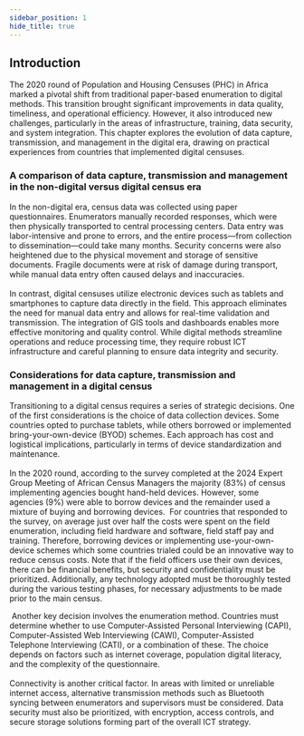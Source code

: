 ```yaml
---
sidebar_position: 1
hide_title: true 
---
```



## Introduction

The 2020 round of Population and Housing Censuses (PHC) in Africa marked a pivotal shift from traditional paper-based enumeration to digital methods. This transition brought significant improvements in data quality, timeliness, and operational efficiency. However, it also introduced new challenges, particularly in the areas of infrastructure, training, data security, and system integration. This chapter explores the evolution of data capture, transmission, and management in the digital era, drawing on practical experiences from countries that implemented digital censuses.

### A comparison of data capture, transmission and management in the non-digital versus digital census era

In the non-digital era, census data was collected using paper questionnaires. Enumerators manually recorded responses, which were then physically transported to central processing centers. Data entry was labor-intensive and prone to errors, and the entire process—from collection to dissemination—could take many months. Security concerns were also heightened due to the physical movement and storage of sensitive documents. Fragile documents were at risk of damage during transport, while manual data entry often caused delays and inaccuracies.  
   
In contrast, digital censuses utilize electronic devices such as tablets and smartphones to capture data directly in the field. This approach eliminates the need for manual data entry and allows for real-time validation and transmission. The integration of GIS tools and dashboards enables more effective monitoring and quality control. While digital methods streamline operations and reduce processing time, they require robust ICT infrastructure and careful planning to ensure data integrity and security.

### Considerations for data capture, transmission and management in a digital census

Transitioning to a digital census requires a series of strategic decisions. One of the first considerations is the choice of data collection devices. Some countries opted to purchase tablets, while others borrowed or implemented bring-your-own-device (BYOD) schemes. Each approach has cost and logistical implications, particularly in terms of device standardization and maintenance.  
   
In the 2020 round, according to the survey completed at the 2024 Expert Group Meeting of African Census Managers the majority (83%) of census implementing agencies bought hand-held devices. However, some agencies (9%) were able to borrow devices and the remainder used a mixture of buying and borrowing devices.  For countries that responded to the survey, on average just over half the costs were spent on the field enumeration, including field hardware and software, field staff pay and training. Therefore, borrowing devices or implementing use-your-own-device schemes which some countries trialed could be an innovative way to reduce census costs. Note that if the field officers use their own devices, there can be financial benefits, but security and confidentiality must be prioritized. Additionally, any technology adopted must be thoroughly tested during the various testing phases, for necessary adjustments to be made prior to the main census.

 Another key decision involves the enumeration method. Countries must determine whether to use Computer-Assisted Personal Interviewing (CAPI), Computer-Assisted Web Interviewing (CAWI), Computer-Assisted Telephone Interviewing (CATI), or a combination of these. The choice depends on factors such as internet coverage, population digital literacy, and the complexity of the questionnaire.  
   
Connectivity is another critical factor. In areas with limited or unreliable internet access, alternative transmission methods such as Bluetooth syncing between enumerators and supervisors must be considered. Data security must also be prioritized, with encryption, access controls, and secure storage solutions forming part of the overall ICT strategy.


